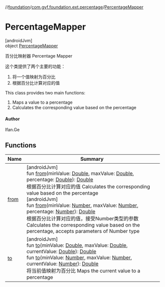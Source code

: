 //[foundation](../../../index.md)/[com.gyf.foundation.ext.percentage](../index.md)/[PercentageMapper](index.md)

# PercentageMapper

[androidJvm]\
object [PercentageMapper](index.md)

百分比映射器 Percentage Mapper

这个类提供了两个主要的功能：

1. 
   将一个值映射为百分比
2. 
   根据百分比计算对应的值

This class provides two main functions:

1. 
   Maps a value to a percentage
2. 
   Calculates the corresponding value based on the percentage

#### Author

Ifan.Ge

## Functions

| Name | Summary |
|---|---|
| [from](from.md) | [androidJvm]<br>fun [from](from.md)(minValue: [Double](https://kotlinlang.org/api/core/kotlin-stdlib/kotlin/-double/index.html), maxValue: [Double](https://kotlinlang.org/api/core/kotlin-stdlib/kotlin/-double/index.html), percentage: [Double](https://kotlinlang.org/api/core/kotlin-stdlib/kotlin/-double/index.html)): [Double](https://kotlinlang.org/api/core/kotlin-stdlib/kotlin/-double/index.html)<br>根据百分比计算对应的值 Calculates the corresponding value based on the percentage<br>[androidJvm]<br>fun [from](from.md)(minValue: [Number](https://kotlinlang.org/api/core/kotlin-stdlib/kotlin/-number/index.html), maxValue: [Number](https://kotlinlang.org/api/core/kotlin-stdlib/kotlin/-number/index.html), percentage: [Number](https://kotlinlang.org/api/core/kotlin-stdlib/kotlin/-number/index.html)): [Double](https://kotlinlang.org/api/core/kotlin-stdlib/kotlin/-double/index.html)<br>根据百分比计算对应的值，接受Number类型的参数 Calculates the corresponding value based on the percentage, accepts parameters of Number type |
| [to](to.md) | [androidJvm]<br>fun [to](to.md)(minValue: [Double](https://kotlinlang.org/api/core/kotlin-stdlib/kotlin/-double/index.html), maxValue: [Double](https://kotlinlang.org/api/core/kotlin-stdlib/kotlin/-double/index.html), currentValue: [Double](https://kotlinlang.org/api/core/kotlin-stdlib/kotlin/-double/index.html)): [Double](https://kotlinlang.org/api/core/kotlin-stdlib/kotlin/-double/index.html)<br>fun [to](to.md)(minValue: [Number](https://kotlinlang.org/api/core/kotlin-stdlib/kotlin/-number/index.html), maxValue: [Number](https://kotlinlang.org/api/core/kotlin-stdlib/kotlin/-number/index.html), currentValue: [Number](https://kotlinlang.org/api/core/kotlin-stdlib/kotlin/-number/index.html)): [Double](https://kotlinlang.org/api/core/kotlin-stdlib/kotlin/-double/index.html)<br>将当前值映射为百分比 Maps the current value to a percentage |